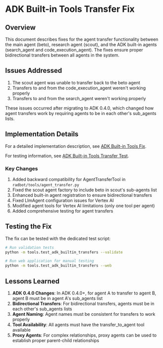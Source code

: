 # ADK Built-in Tools Transfer Fix

## Overview

This document describes fixes for the agent transfer functionality between the main agent (beto), research agent (scout), and the ADK built-in agents (search_agent and code_execution_agent). The fixes ensure proper bidirectional transfers between all agents in the system.

## Issues Addressed

1. The scout agent was unable to transfer back to the beto agent
2. Transfers to and from the code_execution_agent weren't working properly
3. Transfers to and from the search_agent weren't working properly

These issues occurred after migrating to ADK 0.4.0, which changed how agent transfers work by requiring agents to be in each other's sub_agents lists.

## Implementation Details

For a detailed implementation description, see [ADK Built-in Tools Fix](adk_builtin_tools_fix.md).

For testing information, see [ADK Built-in Tools Transfer Test](adk_builtin_tools_transfer_test.md).

### Key Changes

1. Added backward compatibility for AgentTransferTool in `radbot/tools/agent_transfer.py`
2. Fixed the scout agent factory to include beto in scout's sub-agents list
3. Enhanced built-in agent registration to ensure bidirectional transfers
4. Fixed LlmAgent configuration issues for Vertex AI
5. Modified agent tools for Vertex AI limitations (only one tool per agent)
6. Added comprehensive testing for agent transfers

## Testing the Fix

The fix can be tested with the dedicated test script:

```bash
# Run validation tests
python -m tools.test_adk_builtin_transfers --validate

# Run web application for manual testing
python -m tools.test_adk_builtin_transfers --web
```

## Lessons Learned

1. **ADK 0.4.0 Changes**: In ADK 0.4.0+, for agent A to transfer to agent B, agent B must be in agent A's sub_agents list
2. **Bidirectional Transfers**: For bidirectional transfers, agents must be in each other's sub_agents lists
3. **Agent Naming**: Agent names must be consistent for transfers to work properly
4. **Tool Availability**: All agents must have the transfer_to_agent tool available
5. **Proxy Agents**: For complex relationships, proxy agents can be used to establish proper parent-child relationships
